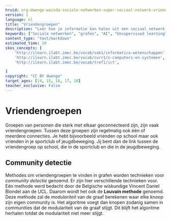 ```yaml
---
hruid: org-dwengo-waisda-sociale-netwerken-super-sociaal-netwerk-vriendengroepen
version: 1
language: nl
title: "Vriendengroepen"
description: "Leer hoe je informatie kan halen uit een sociaal netwerk."
keywords: ["Sociale netwerken", "grafen", "AI", "Unsupervised learning", "clusters", "vriendengroepen"]
content_type: "text/markdown"
estimated_time: 10
skos_concepts: [
    'http://ilearn.ilabt.imec.be/vocab/vak1/informatica-wetenschappen', 
    'http://ilearn.ilabt.imec.be/vocab/curr1/s-computers-en-systemen',
    'http://ilearn.ilabt.imec.be/vocab/tref1/ict',

]
copyright: "CC BY dwengo"
target_ages: [14, 15, 16, 17, 18]
teacher_exclusive: False
---
```


# Vriendengroepen

Groepen van personen die sterk met elkaar geconnecteerd zijn, zijn vaak vriendengroepen. Tussen deze groepen zijn regelmatig ook één of meerdere connecties. Je hebt bijvoorbeeld vrienden op school maar ook vrienden in je sportclub of jeugdbeweging. Jij bent dan de link tussen de vriendengroep op school, die in de sportclub en die in de jeugdbeweging. 

## Community detectie

Methodes om vriendengroepen te vinden in grafen worden technieken voor *community detectie* genoemd. Er zijn hier verschillende technieken voor. Eén methode werd bedacht door de Belgische wiskundige Vincent Daniel Blondel aan de UCL. Daarom wordt het ook de **Louvain methode** genoemd. Deze methode zal de *modulariteit* van de graaf berekenen waar elke knoop zijn eigen community is. Het algoritme voegt dan knopen zodanig samen in communities dat de modulariteit van de graaf stijgt. Dit blijft het algoritme herhalen totdat de modulariteit niet meer stijgt.